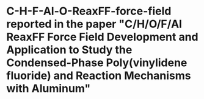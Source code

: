 # C-H-F-Al-O-ReaxFF-force-field reported in the paper "C/H/O/F/Al ReaxFF Force Field Development and Application to Study the Condensed-Phase Poly(vinylidene fluoride) and Reaction Mechanisms with Aluminum"
